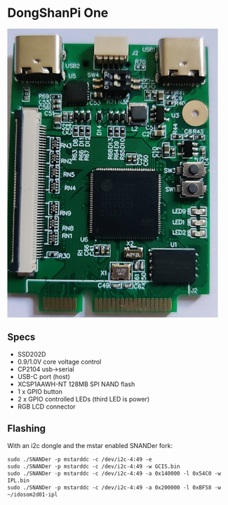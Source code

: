 # DongShanPi One

![board](board.jpg)

## Specs

- SSD202D
- 0.9/1.0V core voltage control
- CP2104 usb->serial
- USB-C port (host)
- XCSP1AAWH-NT 128MB SPI NAND flash
- 1 x GPIO button
- 2 x GPIO controlled LEDs (third LED is power)
- RGB LCD connector

## Flashing

With an i2c dongle and the mstar enabled SNANDer fork:

```
sudo ./SNANDer -p mstarddc -c /dev/i2c-4:49 -e
sudo ./SNANDer -p mstarddc -c /dev/i2c-4:49 -w GCIS.bin
sudo ./SNANDer -p mstarddc -c /dev/i2c-4:49 -a 0x140000 -l 0x54C0 -w IPL.bin
sudo ./SNANDer -p mstarddc -c /dev/i2c-4:49 -a 0x200000 -l 0xBF58 -w ~/idosom2d01-ipl
```

